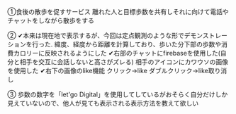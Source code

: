 ①食後の散歩を促すサービス
離れた人と目標歩数を共有しそれに向けて電話やチャットをしながら散歩をする

②
✔︎本来は現在地で表示するが、今回は定点観測のような形でデモンストレーションを行った.
緯度、経度から距離を計算しており、歩いた分下部の歩数や消費カロリーに反映されるようにした
✔︎右部のチャットにfirebaseを使用した(自分と相手を交互に会話しないと高さがズレる)
相手のアイコンにカワウソの画像を使用した
✔︎右下の画像のlike機能
クリック→like
ダブルクリック→like取り消し

③
歩数の数字を「let'go Digital」を使用してしているがおそらく自分だけしか見えていないので、他人が見ても表示される表示方法を教えて欲しい
